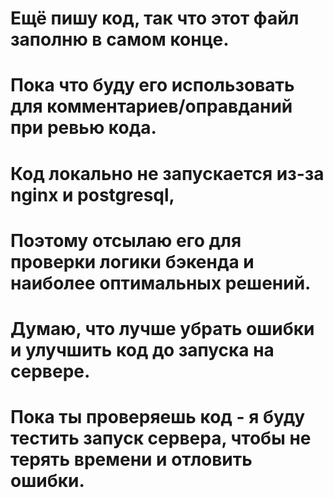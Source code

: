 # Ещё пишу код, так что этот файл заполню в самом конце.
# Пока что буду его использовать для комментариев/оправданий при ревью кода.
# Код локально не запускается из-за nginx и postgresql,
# Поэтому отсылаю его для проверки логики бэкенда и наиболее оптимальных решений.
# Думаю, что лучше убрать ошибки и улучшить код до запуска на сервере.
# Пока ты проверяешь код - я буду тестить запуск сервера, чтобы не терять времени и отловить ошибки.
